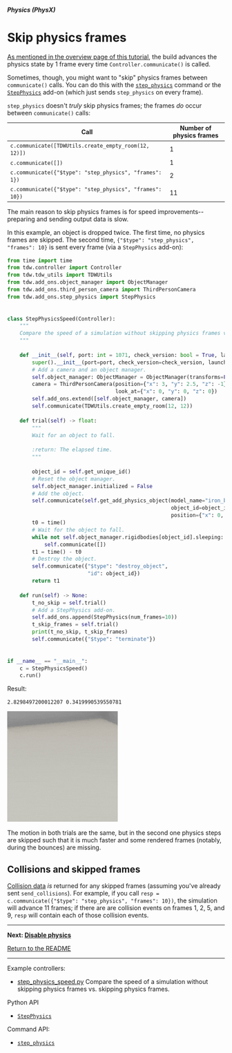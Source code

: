##### Physics (PhysX)

# Skip physics frames

[As mentioned in the overview page of this tutorial](overview.md), the build advances the physics state by 1 frame every time `Controller.communicate()` is called.

Sometimes, though, you might want to "skip" physics frames between `communicate()` calls. You can do this with the [`step_physics`](../../api/command_api.md) command or the [`StepPhysics`](../../python/add_ons/step_physics.md) add-on (which just sends `step_physics` on every frame).

`step_physics` doesn't *truly* skip physics frames; the frames *do* occur between `communicate()` calls:

| Call                                                     | Number of physics frames |
| -------------------------------------------------------- | ------------------------ |
| `c.communicate([TDWUtils.create_empty_room(12, 12)])`    | 1                        |
| `c.communicate([])`                                      | 1                        |
| `c.communicate({"$type": "step_physics", "frames": 1})`  | 2                        |
| `c.communicate({"$type": "step_physics", "frames": 10})` | 11                       |

The main reason to skip physics frames is for speed improvements--preparing and sending output data is slow.

In this example, an object is dropped twice. The first time, no physics frames are skipped. The second time, `{"$type": "step_physics", "frames": 10}` is sent every frame (via a `StepPhysics` add-on):

```python
from time import time
from tdw.controller import Controller
from tdw.tdw_utils import TDWUtils
from tdw.add_ons.object_manager import ObjectManager
from tdw.add_ons.third_person_camera import ThirdPersonCamera
from tdw.add_ons.step_physics import StepPhysics


class StepPhysicsSpeed(Controller):
    """
    Compare the speed of a simulation without skipping physics frames vs. skipping physics frames.
    """

    def __init__(self, port: int = 1071, check_version: bool = True, launch_build: bool = True):
        super().__init__(port=port, check_version=check_version, launch_build=launch_build)
        # Add a camera and an object manager.
        self.object_manager: ObjectManager = ObjectManager(transforms=False, rigidbodies=True)
        camera = ThirdPersonCamera(position={"x": 3, "y": 2.5, "z": -1},
                                   look_at={"x": 0, "y": 0, "z": 0})
        self.add_ons.extend([self.object_manager, camera])
        self.communicate(TDWUtils.create_empty_room(12, 12))

    def trial(self) -> float:
        """
        Wait for an object to fall.

        :return: The elapsed time.
        """

        object_id = self.get_unique_id()
        # Reset the object manager.
        self.object_manager.initialized = False
        # Add the object.
        self.communicate(self.get_add_physics_object(model_name="iron_box",
                                                     object_id=object_id,
                                                     position={"x": 0, "y": 30, "z": 0}))
        t0 = time()
        # Wait for the object to fall.
        while not self.object_manager.rigidbodies[object_id].sleeping:
            self.communicate([])
        t1 = time() - t0
        # Destroy the object.
        self.communicate({"$type": "destroy_object",
                          "id": object_id})
        return t1

    def run(self) -> None:
        t_no_skip = self.trial()
        # Add a StepPhysics add-on.
        self.add_ons.append(StepPhysics(num_frames=10))
        t_skip_frames = self.trial()
        print(t_no_skip, t_skip_frames)
        self.communicate({"$type": "terminate"})


if __name__ == "__main__":
    c = StepPhysicsSpeed()
    c.run()
```

Result:

```
2.8298497200012207 0.3419990539550781
```

![](images/step_physics.gif)

The motion in both trials are the same, but in the second one physics steps are skipped such that it is much faster and some rendered frames (notably, during the bounces) are missing.

## Collisions and skipped frames

[Collision data](collisions.md) *is* returned for any skipped frames (assuming you've already sent `send_collisions`). For example, if you call `resp = c.communicate({"$type": "step_physics", "frames": 10})`, the simulation will advance 11 frames; if there are are collision events on frames 1, 2, 5, and 9, `resp` will contain each of those collision events.

***

**Next: [Disable physics](disable_physics.md)**

[Return to the README](../../../README.md)

***

Example controllers:

- [step_physics_speed.py](https://github.com/threedworld-mit/tdw/blob/master/Python/example_controllers/physx/ball_bounce.py) Compare the speed of a simulation without skipping physics frames vs. skipping physics frames.

Python API

- [`StepPhysics`](../../python/add_ons/step_physics.md)

Command API:

- [`step_physics`](../../api/command_api.md)